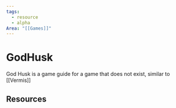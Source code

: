 ```yaml
---
tags:
  - resource
  - alpha
Area: "[[Games]]"
---
```


# GodHusk
God Husk is a game guide for a game that does not exist, similar to [[Vermis]]

## Resources
